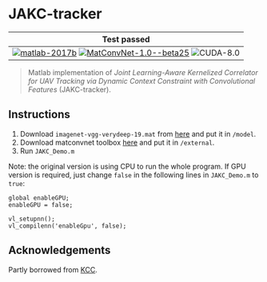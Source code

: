 # JAKC-tracker

| **Test passed**                                              |
| ------------------------------------------------------------ |
| [![matlab-2017b](https://img.shields.io/badge/matlab-2017b-yellow.svg)](https://www.mathworks.com/products/matlab.html) [![MatConvNet-1.0--beta25](https://img.shields.io/badge/MatConvNet-1.0--beta25%20-blue.svg)](http://www.vlfeat.org/matconvnet/download/matconvnet-1.0-beta25.tar.gz) ![CUDA-8.0](https://img.shields.io/badge/CUDA-8.0-green.svg) |

> Matlab implementation of *Joint Learning-Aware Kernelized Correlator for UAV Tracking via Dynamic Context Constraint with Convolutional Features* (JAKC-tracker).

## Instructions

1. Download `imagenet-vgg-verydeep-19.mat` from [here](http://www.vlfeat.org/matconvnet/models/imagenet-vgg-verydeep-19.mat) and put it in `/model`.
2. Download matconvnet toolbox [here](http://www.vlfeat.org/matconvnet/download/matconvnet-1.0-beta25.tar.gz) and put it in `/external`.
3. Run `JAKC_Demo.m`

Note: the original version is using CPU to run the whole program. If GPU version is required, just change `false` in the following lines in `JAKC_Demo.m` to `true`:

```
global enableGPU;
enableGPU = false;

vl_setupnn();
vl_compilenn('enableGpu', false);
```

## Acknowledgements

Partly borrowed from [KCC](https://github.com/wang-chen/KCC/tree/master/tracking).


